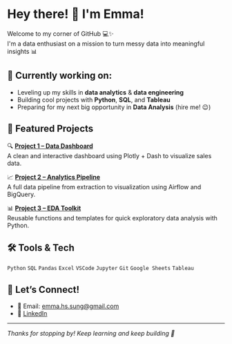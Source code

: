 # Hey there! 👋 I'm Emma!

Welcome to my corner of GitHub 💻✨  
I'm a data enthusiast on a mission to turn messy data into meaningful insights 📊

## 🌱 Currently working on:
- Leveling up my skills in **data analytics** & **data engineering**
- Building cool projects with **Python**, **SQL**, and **Tableau**
- Preparing for my next big opportunity in **Data Analysis** (hire me! 😉)

## 📂 Featured Projects

🔍 [**Project 1 – Data Dashboard**](https://github.com/yourusername/project-dashboard)  
A clean and interactive dashboard using Plotly + Dash to visualize sales data.

📈 [**Project 2 – Analytics Pipeline**](https://github.com/yourusername/analytics-pipeline)  
A full data pipeline from extraction to visualization using Airflow and BigQuery.

📊 [**Project 3 – EDA Toolkit**](https://github.com/yourusername/eda-toolkit)  
Reusable functions and templates for quick exploratory data analysis with Python.

## 🛠️ Tools & Tech
`Python` `SQL` `Pandas` `Excel` `VSCode` 
`Jupyter` `Git` `Google Sheets` `Tableau`

## 🤝 Let’s Connect!
- 📧 Email: emma.hs.sung@gmail.com
- 💼 [LinkedIn](https://www.linkedin.com/in/emmasung/)

---

_Thanks for stopping by! Keep learning and keep building 🚀_


